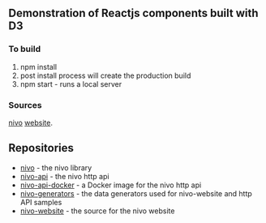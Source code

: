 

## Demonstration of Reactjs components built with D3

### To build

  1. npm install
  2. post install process will create the production build
  2. npm start - runs a local server  

### Sources
[nivo](https://github.com/plouc/nivo) [website](https://plouc.github.io/nivo/).

## Repositories

- [nivo](https://github.com/plouc/nivo) - the nivo library
- [nivo-api](https://github.com/plouc/nivo-api) - the nivo http api
- [nivo-api-docker](https://github.com/plouc/nivo-api-docker) - a Docker image for the nivo http api
- [nivo-generators](https://github.com/plouc/nivo-generators) - the data generators used for nivo-website and http API samples
- [nivo-website](https://github.com/plouc/nivo-website) - the source for the nivo website
